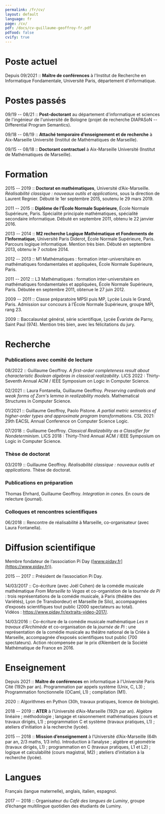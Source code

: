 ```yaml
---
permalink: /fr/cv/
layout: default
language: fr
page: /cv/
pdf: /docs/cv-guillaume-geoffroy-fr.pdf
pdfood: false
cvify: true
---
```


Poste actuel
============

Depuis 09/2021 :: **Maître de conférences** à l'Institut de Recherche en Informatique Fondamentale, Université Paris, département d'informatique.

Postes passés
=============

09/19 -- 08/21 :: **Post-doctorant** au département d'informatique et sciences de l'ingénieur de l'université de Bologne (projet de recherche DIAPASoN -- Differential Program Semantics).

09/18 -- 08/19 :: **Attaché temporaire d’enseignement et de recherche** à Aix-Marseille Université (Institut de Mathématiques de Marseille).

09/15 -- 08/18 :: **Doctorant contractuel** à Aix-Marseille Université (Institut de Mathématiques de Marseille).

Formation
=========

2015 -- 2019 :: **Doctorat en mathématiques**, Université d’Aix-Marseille. *Réalisabilité classique : nouveaux outils et applications*, sous la direction de Laurent Regnier. Débuté le 1er septembre 2015, soutenu le 29 mars 2019.

2011 -- 2015 :: **Diplôme de l’École Normale Supérieure**, École Normale Supérieure, Paris. Spécialité principale mathématiques, spécialité secondaire informatique. Débuté en septembre 2011, obtenu le 22 janvier 2016.

2013 -- 2014 :: **M2 recherche Logique Mathématique et Fondements de l’Informatique**, Université Paris Diderot, École Normale Supérieure, Paris. Parcours logique informatique. Mention très bien. Débuté en septembre 2013, obtenu le 7 octobre 2014.

2012 -- 2013 :: M1 Mathématiques : formation inter-universitaire en mathématiques fondamentales et appliquées, École Normale Supérieure, Paris.

2011 -- 2012 :: L3 Mathématiques : formation inter-universitaire en mathématiques fondamentales et appliquées, École Normale Supérieure, Paris. Débutée en septembre 2011, obtenue le 27 juin 2012.

2009 -- 2011 :: Classe préparatoire MPSI puis MP, Lycée Louis le Grand, Paris. Admission sur concours à l’École Normale Supérieure, groupe MPI, rang 23.

2009 :: Baccalauréat général, série scientifique, Lycée Évariste de Parny, Saint Paul (974). Mention très bien, avec les félicitations du jury.

Recherche
=========

### Publications avec comité de lecture 


08/2022 :: Guillaume Geoffroy. *A first-order completeness result about characteristic Boolean algebras in classical realizability*. LICS 2022 : Thirty-Seventh Annual ACM / IEEE Symposium on Logic in Computer Science.

02/2021 :: Laura Fontanella, Guillaume Geoffroy. *Preserving cardinals and weak forms of Zorn's lemma in realizability models*. Mathematical Structures in Computer Science.

01/2021 :: Guillaume Geoffroy, Paolo Pistone. *A partial metric semantics of higher-order types and approximate program transformations*. CSL 2021: 29th EACSL Annual Conference on Computer Science Logic.

07/2018 :: Guillaume Geoffroy. *Classical Realizability as a Classifier for Nondeterminism*. LICS 2018 : Thirty-Third Annual ACM / IEEE Symposium on Logic in Computer Science.

### Thèse de doctorat

03/2019 :: Guillaume Geoffroy. *Réalisabilité classique : nouveaux outils et applications*. Thèse de doctorat.

### Publications en préparation 

Thomas Ehrhard, Guillaume Geoffroy. *Integration in cones*. En cours de relecture (journal).

### Colloques et rencontres scientifiques 

06/2018 :: Rencontre de réalisabilité à Marseille, co-organisateur (avec Laura Fontanella).

Diffusion scientifique
======================

Membre fondateur de l’association Pi Day ([www.piday.fr](https://www.piday.fr)).

2015 -- 2017 :: Président de l’association Pi Day. 

14/03/2017 :: Co-écriture (avec Joël Cohen) de la comédie musicale mathématique *From Marseille to Vegas* et co-organistion de la *tournée de Pi* : trois représentations de la comédie musicale, à Paris (théâtre des Variétés), Lyon (le Transbordeur) et Marseille (le Silo), accompagnées d’exposés scientifiques tout public (2000 spectateurs au total).<BR> Vidéos : <https://www.piday.fr/extraits-video-2017/>.

14/03/2016 :: Co-écriture de la comédie musicale mathématique *Les π travaux d’Archimède* et co-organisation de la *journée de Pi* : une représentation de la comédie musicale au théâtre national de la Criée à Marseille, accompagnée d’exposés scientifiques tout public (700 spectateurs). Action récompensée par le prix d’Alembert de la Société Mathématique de France en 2016. 

Enseignement
============

Depuis 2021 :: **Maître de conférences** en informatique à l'Université Paris Cité (192h par an). Programmation par appels système (Unix, C, L3) ; Programmation fonctionnelle (OCaml, L1) ; compilation (M1).

2020 :: Algorithmes en Python (30h, travaux pratiques, licence de biologie).

2018 -- 2019 :: **ATER** à l’Université d’Aix-Marseille (192h par an). Algèbre linéaire ; méthodologie ; langage et raisonnement mathématiques (cours et travaux dirigés, L1) ; programmation C et système (travaux pratiques, L1) ; ateliers d’initiation à la recherche (lycée).

2015 -- 2018 :: **Mission d’enseignement** à l’Université d’Aix-Marseille (64h par an, 2/3 maths, 1/3 info). Introduction à l’analyse ; algèbre et géométrie (travaux dirigés, L1) ; programmation en C (travaux pratiques, L1 et L2) ; logique et calculabilité (cours magistral, M2) ; ateliers d’initiation à la recherche (lycée).

Langues
=======

Français (langue maternelle), anglais, italien, espagnol. 

2017 -- 2018 :: Organisateur du *Café des langues de Luminy*, groupe d’échange multilingue quotidien des étudiants de Luminy.
